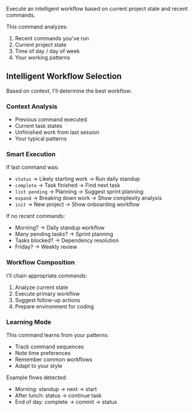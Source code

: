 Execute an intelligent workflow based on current project state and recent commands.

This command analyzes:
1. Recent commands you've run
2. Current project state
3. Time of day / day of week
4. Your working patterns


## Intelligent Workflow Selection

Based on context, I'll determine the best workflow:

### Context Analysis
- Previous command executed
- Current task states
- Unfinished work from last session
- Your typical patterns

### Smart Execution

If last command was:
- `status` → Likely starting work → Run daily standup
- `complete` → Task finished → Find next task
- `list pending` → Planning → Suggest sprint planning
- `expand` → Breaking down work → Show complexity analysis
- `init` → New project → Show onboarding workflow

If no recent commands:
- Morning? → Daily standup workflow
- Many pending tasks? → Sprint planning
- Tasks blocked? → Dependency resolution
- Friday? → Weekly review

### Workflow Composition

I'll chain appropriate commands:
1. Analyze current state
2. Execute primary workflow
3. Suggest follow-up actions
4. Prepare environment for coding

### Learning Mode

This command learns from your patterns:
- Track command sequences
- Note time preferences
- Remember common workflows
- Adapt to your style

Example flows detected:
- Morning: standup → next → start
- After lunch: status → continue task
- End of day: complete → commit → status